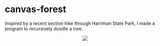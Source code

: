 # canvas-forest
Inspired by a recent section hike through Harriman State Park, I made a program to recursively doodle a tree.
<p align="center"> 
<img src="https://i.imgur.com/Kk15c8S.jpg)">
</p>
